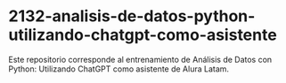 # 2132-analisis-de-datos-python-utilizando-chatgpt-como-asistente
Este repositorio corresponde al entrenamiento de Análisis de Datos con Python: Utilizando ChatGPT como asistente de Alura Latam.

